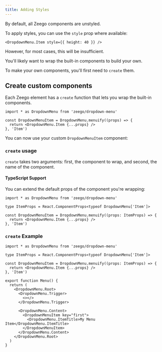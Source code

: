 ```yaml
---
title: Adding Styles
---
```


By default, all Zeego components are unstyled.

To apply styles, you can use the `style` prop where available:

```tsx
<DropdownMenu.Item style={{ height: 40 }} />
```

However, for most cases, this will be insufficient.

You'll likely want to wrap the built-in components to build your own.

To make your own components, you'll first need to `create` them.

## Create custom components

Each Zeego element has a `create` function that lets you wrap the built-in components.

```tsx
import * as DropdownMenu from 'zeego/dropdown-menu'

const DropdownMenuItem = DropdownMenu.menuify((props) => {
  return <DropdownMenu.Item {...props} />
}, 'Item')
```

You can now use your custom `DropdownMenuItem` component:

### `create` usage

`create` takes two arguments: first, the component to wrap, and second, the name of the component.

#### TypeScript Support

You can extend the default props of the component you're wrapping:

```tsx
import * as DropdownMenu from 'zeego/dropdown-menu'

type ItemProps = React.ComponentProps<typeof DropdownMenu['Item']>

const DropdownMenuItem = DropdownMenu.menuify((props: ItemProps) => {
  return <DropdownMenu.Item {...props} />
}, 'Item')
```

### `create` Example

```tsx twoslash {5-7, 17,19}
import * as DropdownMenu from 'zeego/dropdown-menu'

type ItemProps = React.ComponentProps<typeof DropdownMenu['Item']>

const DropdownMenuItem = DropdownMenu.menuify((props: ItemProps) => {
  return <DropdownMenu.Item {...props} />
}, 'Item')

export function Menu() {
  return (
    <DropdownMenu.Root>
      <DropdownMenu.Trigger>
        <></>
      </DropdownMenu.Trigger>

      <DropdownMenu.Content>
        <DropdownMenuItem key="first">
          <DropdownMenu.ItemTitle>My Menu Item</DropdownMenu.ItemTitle>
        </DropdownMenuItem>
      </DropdownMenu.Content>
    </DropdownMenu.Root>
  )
}
```
